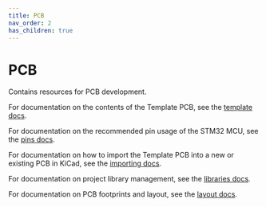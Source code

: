 ```yaml
---
title: PCB
nav_order: 2
has_children: true
---
```


# PCB

Contains resources for PCB development.

For documentation on the contents of the Template PCB, see the [template docs](template-documentation.md). 

For documentation on the recommended pin usage of the STM32 MCU, see the [pins docs](pins.md).

For documentation on how to import the Template PCB into a new or existing PCB in KiCad, see the [importing docs](importing.md).

For documentation on project library management, see the [libraries docs](libraries.md).

For documentation on PCB footprints and layout, see the [layout docs](layout.md).
